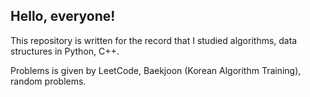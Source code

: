 ## Hello, everyone!

This repository is written for the record that I studied algorithms, data structures in Python, C++.

Problems is given by LeetCode, Baekjoon (Korean Algorithm Training), random problems.
